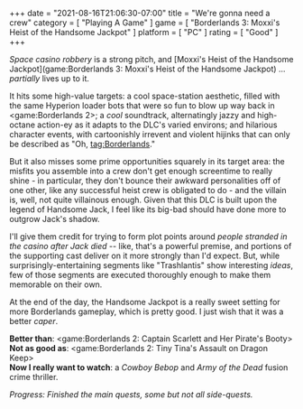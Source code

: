 +++
date = "2021-08-16T21:06:30-07:00"
title = "We're gonna need a crew"
category = [ "Playing A Game" ]
game = [ "Borderlands 3: Moxxi's Heist of the Handsome Jackpot" ]
platform = [ "PC" ]
rating = [ "Good" ]
+++

<i>Space casino robbery</i> is a strong pitch, and [Moxxi's Heist of the Handsome Jackpot](game:Borderlands 3: Moxxi's Heist of the Handsome Jackpot) ... <i>partially</i> lives up to it.

It hits some high-value targets: a cool space-station aesthetic, filled with the same Hyperion loader bots that were so fun to blow up way back in <game:Borderlands 2>; a <i>cool</i> soundtrack, alternatingly jazzy and high-octane action-ey as it adapts to the DLC's varied environs; and hilarious character events, with cartoonishly irrevent and violent hijinks that can only be described as "Oh, <tag:Borderlands>."

But it also misses some prime opportunities squarely in its target area: the misfits you assemble into a crew don't get enough screentime to really shine - in particular, they don't bounce their awkward personalities off of one other, like any successful heist crew is obligated to do - and the villain is, well, not quite villainous enough.  Given that this DLC is built upon the legend of Handsome Jack, I feel like its big-bad should have done more to outgrow Jack's shadow.

I'll give them credit for trying to form plot points around <i>people stranded in the casino after Jack died</i> -- like, that's a powerful premise, and portions of the supporting cast deliver on it more strongly than I'd expect.  But, while surprisingly-entertaining segments like "Trashlantis" show interesting <i>ideas</i>, few of those segments are executed thoroughly enough to make them memorable on their own.

At the end of the day, the Handsome Jackpot is a really sweet setting for more Borderlands gameplay, which is pretty good.  I just wish that it was a better <i>caper</i>.

<b>Better than</b>: <game:Borderlands 2: Captain Scarlett and Her Pirate's Booty>  
<b>Not as good as</b>: <game:Borderlands 2: Tiny Tina's Assault on Dragon Keep>  
<b>Now I really want to watch</b>: a <i>Cowboy Bebop</i> and <i>Army of the Dead</i> fusion crime thriller.

<i>Progress: Finished the main quests, some but not all side-quests.</i>
